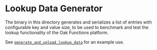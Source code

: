 # Lookup Data Generator

The binary in this directory generates and serializes a list of entries with
configurable key and value size, to be used to benchmark and test the lookup
functionality of the Oak Functions platform.

See
[`generate_and_upload_lookup_data`](/scripts/generate_and_upload_lookup_data)
for an example use.
